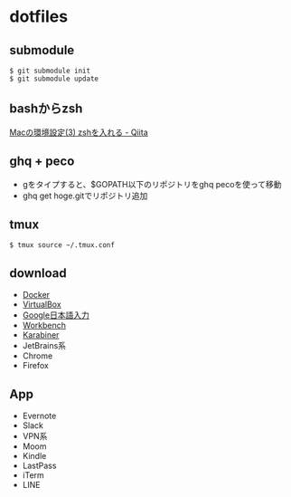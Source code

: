 # dotfiles

## submodule

```
$ git submodule init
$ git submodule update
```

## bashからzsh

[Macの環境設定(3) zshを入れる - Qiita](http://qiita.com/nenokido2000/items/763a4af5c161ff5ede68)

## ghq + peco

- gをタイプすると、$GOPATH以下のリポジトリをghq pecoを使って移動
- ghq get hoge.gitでリポジトリ追加

## tmux

```console
$ tmux source ~/.tmux.conf
```

## download

- [Docker](https://store.docker.com/editions/community/docker-ce-desktop-mac)
- [VirtualBox](https://www.virtualbox.org/)
- [Google日本語入力](https://www.google.co.jp/ime/)
- [Workbench](https://dev.mysql.com/downloads/workbench/)
- [Karabiner](https://pqrs.org/osx/karabiner/)
- JetBrains系
- Chrome
- Firefox

## App

- Evernote
- Slack
- VPN系
- Moom
- Kindle
- LastPass
- iTerm
- LINE
